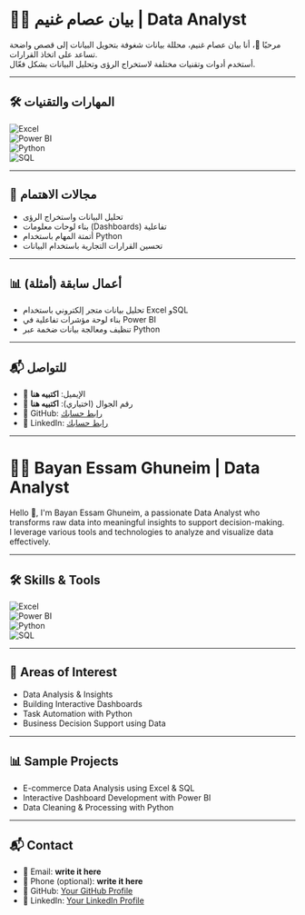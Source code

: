  # 👩‍💻 بيان عصام غنيم | Data Analyst  

مرحبًا 👋، أنا بيان عصام غنيم، محللة بيانات شغوفة بتحويل البيانات إلى قصص واضحة تساعد على اتخاذ القرارات.  
أستخدم أدوات وتقنيات مختلفة لاستخراج الرؤى وتحليل البيانات بشكل فعّال.  

---

## 🛠️ المهارات والتقنيات  

![Excel](https://img.shields.io/badge/Excel-217346?style=for-the-badge&logo=microsoft-excel&logoColor=white)  
![Power BI](https://img.shields.io/badge/PowerBI-F2C811?style=for-the-badge&logo=power-bi&logoColor=black)  
![Python](https://img.shields.io/badge/Python-3776AB?style=for-the-badge&logo=python&logoColor=white)  
![SQL](https://img.shields.io/badge/SQL-336791?style=for-the-badge&logo=postgresql&logoColor=white)  

---

## 🎯 مجالات الاهتمام
- تحليل البيانات واستخراج الرؤى  
- بناء لوحات معلومات (Dashboards) تفاعلية  
- أتمتة المهام باستخدام Python  
- تحسين القرارات التجارية باستخدام البيانات  

---

## 📊 أعمال سابقة (أمثلة)
- تحليل بيانات متجر إلكتروني باستخدام Excel وSQL  
- بناء لوحة مؤشرات تفاعلية في Power BI  
- تنظيف ومعالجة بيانات ضخمة عبر Python  

---

## 📬 للتواصل
- 📧 الإيميل: **اكتبيه هنا**  
- 📱 رقم الجوال (اختياري): **اكتبيه هنا**  
- 🔗 GitHub: [رابط حسابك](https://github.com/**username**)  
- 🔗 LinkedIn: [رابط حسابك](https://linkedin.com/in/**username**)  

---

# 👩‍💻 Bayan Essam Ghuneim | Data Analyst  

Hello 👋, I'm Bayan Essam Ghuneim, a passionate Data Analyst who transforms raw data into meaningful insights to support decision-making.  
I leverage various tools and technologies to analyze and visualize data effectively.  

---

## 🛠️ Skills & Tools  

![Excel](https://img.shields.io/badge/Excel-217346?style=for-the-badge&logo=microsoft-excel&logoColor=white)  
![Power BI](https://img.shields.io/badge/PowerBI-F2C811?style=for-the-badge&logo=power-bi&logoColor=black)  
![Python](https://img.shields.io/badge/Python-3776AB?style=for-the-badge&logo=python&logoColor=white)  
![SQL](https://img.shields.io/badge/SQL-336791?style=for-the-badge&logo=postgresql&logoColor=white)  

---

## 🎯 Areas of Interest
- Data Analysis & Insights  
- Building Interactive Dashboards  
- Task Automation with Python  
- Business Decision Support using Data  

---

## 📊 Sample Projects
- E-commerce Data Analysis using Excel & SQL  
- Interactive Dashboard Development with Power BI  
- Data Cleaning & Processing with Python  

---

## 📬 Contact
- 📧 Email: **write it here**  
- 📱 Phone (optional): **write it here**  
- 🔗 GitHub: [Your GitHub Profile](https://github.com/**username**)  
- 🔗 LinkedIn: [Your LinkedIn Profile](https://linkedin.com/in/**username**)  

